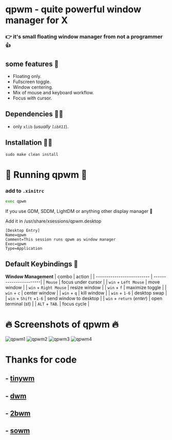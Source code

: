 # qpwm - quite powerful window manager for X 
### 👉 it's small floating window manager from not a programmer 👍
## some features 💪
- Floating only.
- Fullscreen toggle.
- Window centering.
- Mix of mouse and keyboard workflow.
- Focus with cursor.
## Dependencies 🧑‍💻
- only `xlib` (*usually `libX11`*).
## Installation 🕵️‍♂️
```fish
sudo make clean install
```
# :rocket: Running qpwm :rocket:
### add to `.xinitrc`
```bash
exec qpwm
```
If you use GDM, SDDM, LightDM оr anything other display manager 👤

Add it in /usr/share/xsessions/qpwm.desktop 
```
[Desktop Entry]
Name=qpwm
Comment=This session runs qpwm as window manager 
Exec=qpwm
Type=Application
```
## Default Keybindings :space_invader:
**Window Management**
| combo                      | action                 |
| -------------------------- | -----------------------|
| `Mouse`                    | focus under cursor     |
| `win` + `Left Mouse`       | move window            |
| `win` + `Right Mouse`      | resize window          |
| `win` + `f`                | maximize toggle        |
| `win` + `c`                | center window          |
| `win` + `q`                | kill window            |
| `win` + `1-6`              | desktop swap           |
| `win` + `Shift` +`1-6`     | send window to desktop |
| `win` + `return` (*enter*) | open terminal (st)     |
| `ALT` + `TAB`.             | focus cycle            |
# :fire: Screenshots of qpwm :fire:
![qpwm1](https://media.discordapp.net/attachments/955362477137362954/955362504656187392/5CqwsnNUOos.jpg?raw=true)
![qpwm2](https://cdn.discordapp.com/attachments/955362477137362954/955533886132215878/2022-03-21_21-30.png?raw=true)
![qpwm3](https://cdn.discordapp.com/attachments/955362477137362954/955543502110990476/2022-03-21_22-08_1.png?raw=true)
![qpwm4](https://cdn.discordapp.com/attachments/955362477137362954/955544733470580776/2022-03-21_22-13.png?raw=true)
# Thanks for code
## - [tinywm](http://incise.org/tinywm.html)
## - [dwm](https://dwm.suckless.org)
## - [2bwm](https://github.com/venam/2bwm)
## - [sowm](https://github.com/dylanaraps/sowm)
